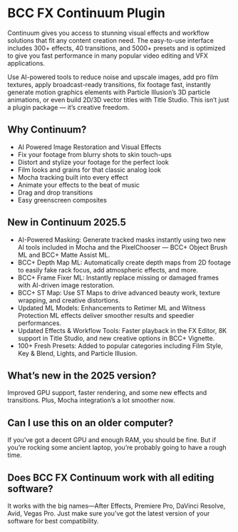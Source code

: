 # BCC FX Continuum Plugin
Continuum gives you access to stunning visual effects and workflow solutions that fit any content creation need. The easy-to-use interface includes 300+ effects, 40 transitions, and 5000+ presets and is optimized to give you fast performance in many popular video editing and VFX applications.

Use AI-powered tools to reduce noise and upscale images, add pro film textures, apply broadcast-ready transitions, fix footage fast, instantly generate motion graphics elements with Particle Illusion’s 3D particle animations, or even build 2D/3D vector titles with Title Studio. This isn’t just a plugin package — it’s creative freedom.

## Why Continuum?
- AI Powered Image Restoration and Visual Effects
- Fix your footage from blurry shots to skin touch-ups
- Distort and stylize your footage for the perfect look
- Film looks and grains for that classic analog look
- Mocha tracking built into every effect
- Animate your effects to the beat of music
- Drag and drop transitions
- Easy greenscreen composites
## New in Continuum 2025.5
- AI-Powered Masking: Generate tracked masks instantly using two new AI tools included in Mocha and the PixelChooser — BCC+ Object Brush ML and BCC+ Matte Assist ML.
- BCC+ Depth Map ML: Automatically create depth maps from 2D footage to easily fake rack focus, add atmospheric effects, and more.
- BCC+ Frame Fixer ML: Instantly replace missing or damaged frames with AI-driven image restoration.
- BCC+ ST Map: Use ST Maps to drive advanced beauty work, texture wrapping, and creative distortions.
- Updated ML Models: Enhancements to Retimer ML and Witness Protection ML effects deliver smoother results and speedier performances.
- Updated Effects & Workflow Tools: Faster playback in the FX Editor, 8K support in Title Studio, and new creative options in BCC+ Vignette.
- 100+ Fresh Presets: Added to popular categories including Film Style, Key & Blend, Lights, and Particle Illusion.
## What’s new in the 2025 version?
Improved GPU support, faster rendering, and some new effects and transitions. Plus, Mocha integration’s a lot smoother now.

## Can I use this on an older computer?
If you’ve got a decent GPU and enough RAM, you should be fine. But if you’re rocking some ancient laptop, you’re probably going to have a rough time.

## Does BCC FX Continuum work with all editing software?
It works with the big names—After Effects, Premiere Pro, DaVinci Resolve, Avid, Vegas Pro. Just make sure you’ve got the latest version of your software for best compatibility.
